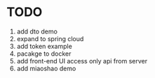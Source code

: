 # TODO
1. add dto demo
2. expand to spring cloud
3. add token example
4. pacakge to docker
5. add front-end UI access only api from server
6. add miaoshao demo